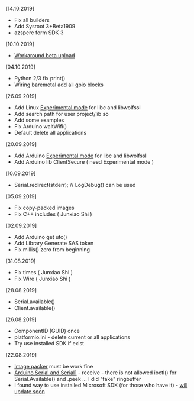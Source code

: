 [14.10.2019]
* Fix all builders
* Add Sysroot 3+Beta1909
* azspere form SDK 3

[10.10.2019]
* [Workaround beta upload](https://github.com/Wiz-IO/platform-azure/blob/master/builder/frameworks/common.py#L104)

[04.10.2019]
* Python 2/3 fix print()
* Wiring baremetal add all gpio blocks

[26.09.2019]
* Add Linux [Experimental mode](https://github.com/Wiz-IO/platform-azure/wiki/Arduino-INI-file#experimental-mode) for libc and libwolfssl
* Add search path for user project/lib so
* Add some examples
* Fix Arduino waitWifi()
* Default delete all applications

[20.09.2019]
* Add Arduino [Experimental mode](https://github.com/Wiz-IO/platform-azure/wiki/Arduino-INI-file#experimental-mode) for libc and libwolfssl
* Add Arduino lib ClientSecure ( need Experimental mode )

[10.09.2019]
* Serial.redirect(stderr); // LogDebug() can be used

[05.09.2019]
* Fix copy-packed images
* Fix C++ includes ( Junxiao Shi )

[02.09.2019]
* Add Arduino get utc()
* Add Library Generate SAS token
* Fix millis() zero from beginning

[31.08.2019]
* Fix times ( Junxiao Shi )
* Fix Wire ( Junxiao Shi )

[28.08.2019]
* Serial.available()
* Client.available()

[26.08.2019]
* ComponentID (GUID) once
* platformio.ini - delete current or all applications
* Try use installed SDK if exist

[22.08.2019]
* [Image packer](https://github.com/Wiz-IO/platform-azure/blob/07d94266b7e44426c8f37778d8c5164b10d92449/builder/frameworks/common.py#L56) must be work fine
* [Arduino Serial and Serial1](https://github.com/Wiz-IO/framework-azure/blob/783b1effeee9e36aececdbb03b1dfdd376c816be/arduino/core/HardwareSerial.cpp#L55) - receive - there is not allowed ioctl() for Serial.Available() and .peek ... I did "fake" ringbuffer
* I found way to use installed Microsoft SDK (for those who have it) - [will update soon](https://github.com/Wiz-IO/platform-azure/blob/b2222658ca657c9c70001924e720417a64a719f0/builder/frameworks/common.py#L126)
